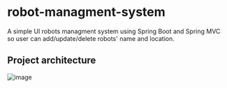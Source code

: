 # robot-managment-system
A simple UI robots managment system using Spring Boot and Spring MVC so user can add/update/delete robots' name and location.

## Project architecture 

![image](https://user-images.githubusercontent.com/57336024/190654487-cd8ea189-de66-4ca9-9c9e-4e64a9fa819f.png)



